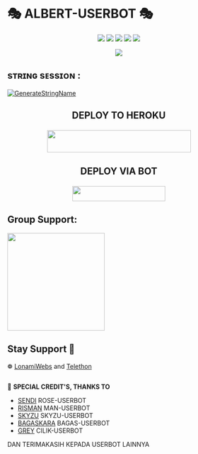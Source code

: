#    🎭 ALBERT-USERBOT 🎭 



</p>
<p align="center">
    <a href="https://github.com/Lordtrek/ALBERT-USERBOT"> <img src="https://img.shields.io/github/repo-size/noob-kittu/YoneRobot?color=orange&logo=github&logoColor=green&style=for-the-badge" /></a>
    <a href="https://github.com/Lordtrek/ALBERT-USERBOT/commits"> <img src="https://img.shields.io/github/last-commit/noob-kittu/YoneRobot?color=blue&logo=github&logoColor=green&style=for-the-badge" /></a>
    <a href="https://github.com/Lordtrek/ALBERT-USERBOT/issues"> <img src="https://img.shields.io/github/issues/noob-kittu/YoneRobot?color=blueviolet&logo=github&logoColor=green&style=for-the-badge" /></a>
    <a href="https://github.com/Lordtrek/ALBERT-USERBOT/network/members"> <img src="https://img.shields.io/github/forks/noob-kittu/YoneRobot?color=red&logo=github&logoColor=green&style=for-the-badge" /></a>  
    <a href="https://pypi.org/project/Telethon/"> <img src="https://img.shields.io/pypi/v/telethon?color=yellow&label=telethon&logo=python&logoColor=green&style=for-the-badge" /></a>
</p>

<p align="center">
  <img src="https://telegra.ph/file/3996f33bcfdada41a93a9.jpg">
</p>

## sᴛʀɪɴɢ sᴇssɪᴏɴ :
[![GenerateStringName](https://img.shields.io/badge/repl.it-generateStringName-white)]( https://replit.com/@Lordtrek/UltroidStringSession-1 )

## <p align="center">DEPLOY TO HEROKU</p>

<p align="center"><a href="https://heroku.com/deploy?template=https://github.com/Lordtrek/ALBERT-ROBOT">
  <img src="https://img.shields.io/badge/Deploy%20To%20Heroku-aqua?style=flat&logo=heroku" width="325" height="50.100" /></a></p>

## <p align="center">DEPLOY VIA BOT</p>

<p align="center"><a href="https://telegram.dog/XTZ_HerokuBot?start=TG9yZHRyZWsvQUxCRVJULVVTRVJCT1QgQUxCRVJULVVTRVJCT1Q"> <img 
src="https://img.shields.io/badge/Deploy%20To%20Bot%20Heroku-blue?style=flat&logo=heroku" width="210" height="34.45" /></a></p>



## Group Support:

   <a href="https://t.me/suportalbert"><img src="https://img.shields.io/badge/Group%20Support%3F-yes-green?&style=flat-square?&logo=telegram" width=220px></a></p>


## Stay Support 🚀
❁   [LonamiWebs](https://github.com/LonamiWebs/) and [Telethon](https://github.com/LonamiWebs/Telethon)

##

🔰 **SPECIAL CREDIT'S, THANKS TO**
*   [SENDI](https://github.com/SendiAp/Rose-Userbot)   ROSE-USERBOT
*   [RISMAN](https://github.com/mrismanaziz/Man-Userbot)   MAN-USERBOT
*   [SKYZU](https://github.com/Skyzu/skyzu-userbot)   SKYZU-USERBOT
*   [BAGASKARA](https://github.com/ybgskr12/BAGAS-USERBOT)   BAGAS-USERBOT
*   [GREY](https://github.com/grey423/CilikUserbot) CILIK-USERBOT
  

DAN TERIMAKASIH KEPADA USERBOT LAINNYA


